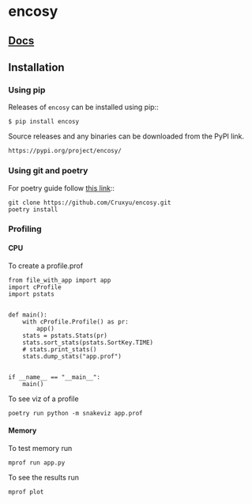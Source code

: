 # encosy
## [Docs](https://cruxyu.github.io/encosy/)

## Installation

### Using pip
Releases of `encosy` can be installed using pip::

    $ pip install encosy

Source releases and any binaries can be downloaded from the PyPI link.

    https://pypi.org/project/encosy/


### Using git and poetry
For poetry guide follow [this link](https://python-poetry.org/docs/)::
    
    git clone https://github.com/Cruxyu/encosy.git
    poetry install

### Profiling
#### CPU
To create a profile.prof

    from file_with_app import app
    import cProfile
    import pstats
    
    
    def main():
        with cProfile.Profile() as pr:
            app()
        stats = pstats.Stats(pr)
        stats.sort_stats(pstats.SortKey.TIME)
        # stats.print_stats()
        stats.dump_stats("app.prof")
    
    
    if __name__ == "__main__":
        main()

To see viz of a profile

    poetry run python -m snakeviz app.prof

#### Memory
To test memory run

    mprof run app.py  

To see the results run
    
    mprof plot

